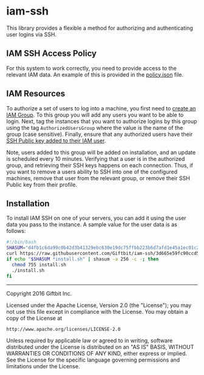# iam-ssh

This library provides a flexible a method for authorizing and
authenticating user logins via SSH.

## IAM SSH Access Policy

For this system to work correctly, you need to provide access to
the relevant IAM data. An example of this is provided in the
[policy.json][1] file.

## IAM Resources

To authorize a set of users to log into a machine, you first need
to [create an IAM Group][2]. To this group you will add any users
you want to be able to login. Next, tag the instances that you want
to authorize logins by this group using the tag `AuthorizedUsersGroup`
where the value is the name of the group (case sensitive). Finally,
ensure that any authorized users have their
[SSH Public key added to their IAM user][3].

Note, users added to this group will be added on installation, and
an update is scheduled every 10 minutes. Verifying that a user
is in the authorized group, and retrieving their SSH keys happens
on each connection. Thus, if you want to remove a users ability
to SSH into one of the configured machines, remove that user
from the relevant group, or remove their SSH Public key from
their profile.

## Installation

To install IAM SSH on one of your servers, you can add it using
the user data you pass to the instance. A sample value for the
user data is as follows:

```bash
#!/bin/bash
SHASUM="d4fb1c6da99c0b42d3b41329ebc630e19dc75ffbb223b6d7afd1e45a1ec01c28"
curl https://raw.githubusercontent.com/Giftbit/iam-ssh/3d665e59fc90ccd5a4e5eba46748ad2a85a135af/install.sh -o install.sh
if echo "$SHASUM *install.sh" | shasum -a 256 -c -; then
  chmod 755 install.sh
  ./install.sh
fi
```

-----

Copyright 2016 Giftbit Inc.

Licensed under the Apache License, Version 2.0 (the "License");
you may not use this file except in compliance with the License.
You may obtain a copy of the License at

    http://www.apache.org/licenses/LICENSE-2.0

Unless required by applicable law or agreed to in writing, software
distributed under the License is distributed on an "AS IS" BASIS,
WITHOUT WARRANTIES OR CONDITIONS OF ANY KIND, either express or implied.
See the License for the specific language governing permissions and
limitations under the License.

[1]: /policy.json
[2]: http://docs.aws.amazon.com/IAM/latest/UserGuide/id_groups_create.html
[3]: http://docs.aws.amazon.com/IAM/latest/UserGuide/id_credentials_access-keys.html#Using_CreateAccessKey
